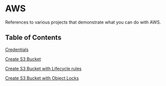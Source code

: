 # AWS

References to various projects that demonstrate what you can do with AWS.

## Table of Contents

[Credentials](https://github.com/TallDave67/aws_credentials)

[Create S3 Bucket](https://github.com/TallDave67/aws_create_s3_bucket)

[Create S3 Bucket with Lifecycle rules](https://github.com/TallDave67/aws_create_s3_bucket_lifecycle)

[Create S3 Bucket with Object Locks](https://github.com/TallDave67/aws_object_lock)
